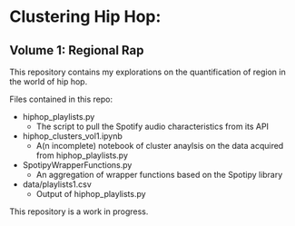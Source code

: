 # Clustering Hip Hop:
## Volume 1: Regional Rap

This repository contains my explorations on the quantification of region in the world of hip hop.

Files contained in this repo:
* hiphop_playlists.py
	* The script to pull the Spotify audio characteristics from its API
* hiphop_clusters_vol1.ipynb
	* A(n incomplete) notebook of cluster anaylsis on the data acquired from hiphop_playlists.py
* SpotipyWrapperFunctions.py
	* An aggregation of wrapper functions based on the Spotipy library
* data/playlists1.csv
	* Output of hiphop_playlists.py

This repository is a work in progress.